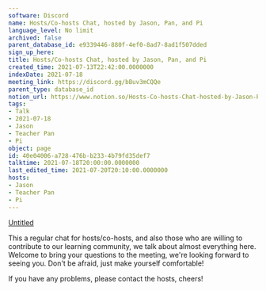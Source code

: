 ```yaml
---
software: Discord
name: Hosts/Co-hosts Chat, hosted by Jason, Pan, and Pi
language_level: No limit
archived: false
parent_database_id: e9339446-880f-4ef0-8ad7-8ad1f507dded
sign_up_here: 
title: Hosts/Co-hosts Chat, hosted by Jason, Pan, and Pi
created_time: 2021-07-13T22:42:00.0000000
indexDate: 2021-07-18
meeting_link: https://discord.gg/bBuv3mCQQe
parent_type: database_id
notion_url: https://www.notion.so/Hosts-Co-hosts-Chat-hosted-by-Jason-Pan-and-Pi-40e04006a728476bb2334b79fd35def7
tags:
- Talk
- 2021-07-18
- Jason
- Teacher Pan
- Pi
object: page
id: 40e04006-a728-476b-b233-4b79fd35def7
talktime: 2021-07-18T20:00:00.0000000
last_edited_time: 2021-07-20T20:10:00.0000000
hosts:
- Jason
- Teacher Pan
- Pi
---
```




[Untitled](https://www.notion.so/d637a27eb33f44cbb92a56c3359cc567)   



This a regular chat for hosts/co-hosts, and also those who are willing to contribute to our learning community, we talk about almost everything here. Welcome to bring your questions to the meeting, we're looking forward to seeing you. Don't be afraid, just make yourself comfortable!

If you have any problems, please contact the hosts, cheers!



